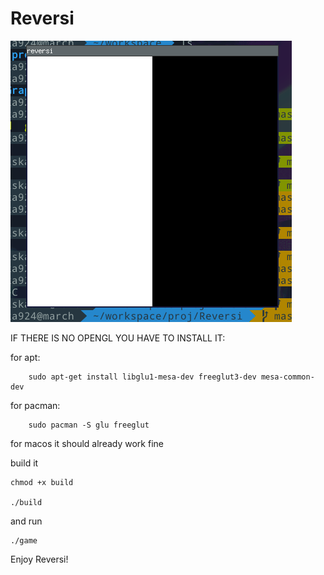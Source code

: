 # Reversi

![](demo.gif)

IF THERE IS NO OPENGL YOU HAVE TO INSTALL IT:
    
for apt:
    
        sudo apt-get install libglu1-mesa-dev freeglut3-dev mesa-common-dev

for pacman:

        sudo pacman -S glu freeglut

for macos it should already work fine
    
build it

    chmod +x build

    ./build

and run

    ./game

Enjoy Reversi!


